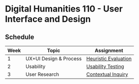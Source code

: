 # Digital Humanities 110 - User Interface and Design

## Schedule
| Week | Topic                  | Assignment                                  | 
| -----|------------------------|---------------------------------------------|
| 1	   | UX+UI Design & Process |[Heuristic Evaluation](https://github.com/make-a-mark/dh110/tree/main/Assignment%201)                   |
| 2    | Usability              |[Usability Testing](https://github.com/make-a-mark/dh110/tree/main/Assignment%202)                      | 
| 3    | User Research              |[Contextual Inquiry](https://github.com/make-a-mark/dh110/tree/main/Assignment%203)                      | 